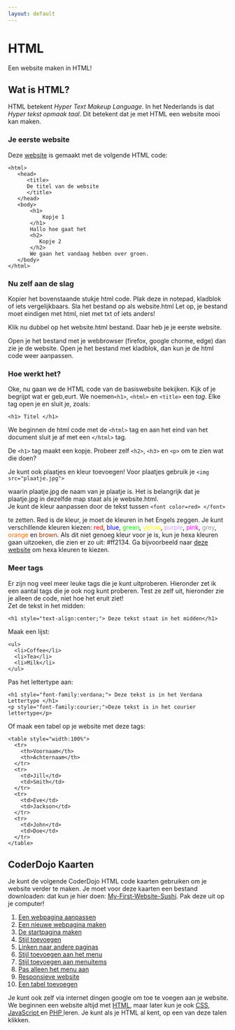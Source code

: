 ```yaml
---
layout: default
---
```

HTML
====
Een website maken in HTML!

Wat is HTML?
------------
HTML betekent *Hyper Text Makeup Language*. In het Nederlands is dat *Hyper tekst opmaak taal*. Dit betekent dat je met HTML een website mooi kan maken.

### Je eerste website
Deze [website](http://www.coderdojo-arnhem.nl/wp-content/uploads/2017/02/website.html) is gemaakt met de volgende HTML code:
```
<html>
   <head>
      <title>
      De titel van de website
      </title>
   </head>
   <body>
       <h1>
           Kopje 1
       </h1>
       Hallo hoe gaat het
       <h2>
          Kopje 2
       </h2>
       We gaan het vandaag hebben over groen.
   </body>
</html>
```

### Nu zelf aan de slag
Kopier het bovenstaande stukje html code. Plak deze in notepad, kladblok of iets vergelijkbaars. Sla het bestand op als website.html
Let op, je bestand moet eindigen met html, niet met txt of iets anders!

Klik nu dubbel op het website.html bestand. Daar heb je je eerste website.

Open je het bestand met je webbrowser (firefox, google chorme, edge) dan zie je de website.
Open je het bestand met kladblok, dan kun je de html code weer aanpassen.

### Hoe werkt het?
Oke, nu gaan we de HTML code van de basiswebsite bekijken. Kijk of je begrijpt wat er geb,eurt. We noemen`<h1>`, `<html>` en `<title>` een *tag*. Elke tag open je en sluit je, zoals:
```
<h1> Titel </h1>
```

We beginnen de html code met de `<html>` tag en aan het eind van het document sluit je af met een `</html>` tag.

De `<h1>` tag maakt een kopje. Probeer zelf `<h2>`, `<h3>` en `<p>` om te zien wat die doen?

Je kunt ook plaatjes en kleur toevoegen!
Voor plaatjes gebruik je `<img src="plaatje.jpg">`

waarin plaatje.jpg de naam van je plaatje is. Het is belangrijk dat je plaatje.jpg in dezelfde map staat als je website.html.<br />
Je kunt de kleur aanpassen door de tekst tussen
`<font color=red> </font>`

te zetten. Red is de kleur, je moet de kleuren in het Engels zeggen. Je kunt verschillende kleuren kiezen: <span style="color: #ff0000;">red</span>, <span style="color: #0000ff;">blue</span>, <span style="color: #00ff00;">green</span>, <span style="color: #ffff00;">yellow</span>, <span style="color: #cc99ff;">purple</span>, <span style="color: #ff00ff;">pink</span>, <span style="color: #999999;">grey</span>, <span style="color: #ff6600;">orange</span> en <span style="color: #993300;">brown</span>. Als dit niet genoeg kleur voor je is, kun je hexa kleuren gaan uitzoeken, die zien er zo uit: #ff2134. Ga bijvoorbeeld naar <a href="https://www.w3schools.com/colors/colors_picker.asp" target="_blank">deze website</a> om hexa kleuren te kiezen.

### Meer tags

Er zijn nog veel meer leuke tags die je kunt uitproberen. Hieronder zet ik een aantal tags die je ook nog kunt proberen. Test ze zelf uit, hieronder zie je alleen de code, niet hoe het eruit ziet!<br />
Zet de tekst in het midden:
```
<h1 style="text-align:center;"> Deze tekst staat in het midden</h1>
```

Maak een lijst:
```
<ul>
  <li>Coffee</li>
  <li>Tea</li>
  <li>Milk</li>
</ul>
```

Pas het lettertype aan:
```
<h1 style="font-family:verdana;"> Deze tekst is in het Verdana Lettertype </h1>
<p style="font-family:courier;">Deze tekst is in het courier lettertype</p>
```

Of maak een tabel op je website met deze tags:
```
<table style="width:100%">
  <tr>
    <th>Voornaam</th>
    <th>Achternaam</th>
  </tr>
  <tr>
    <td>Jill</td>
    <td>Smith</td>
  </tr>
  <tr>
    <td>Eve</td>
    <td>Jackson</td>
  </tr>
  <tr>
    <td>John</td>
    <td>Doe</td>
  </tr>
</table>
```

CoderDojo Kaarten
--------------------------------
Je kunt de volgende CoderDojo HTML code kaarten gebruiken om je website verder te maken. Je moet voor deze kaarten een bestand downloaden: dat kun je hier doen: <a href="http://www.coderdojo-arnhem.nl/wp-content/uploads/2017/02/My-First-Website-Sushi.zip" rel="">My-First-Website-Sushi</a>. Pak deze uit op je computer!

  1. [Een webpagina aanpassen](/static/pdf/1-Een-webpagina-aanpassen.pdf)
  2. [Een nieuwe webpagina maken](/static/pdf/2-Een-nieuwe-webpagina-maken.pdf)
  3. [De startpagina maken](/static/pdf/3-De-startpagina-maken.pdf)
  4. [Stijl toevoegen](/static/pdf/4-Stijl-toevoegen.pdf)
  5. [Linken naar andere paginas](/static/pdf/5-Linken-naar-andere-paginas.pdf)
  6. [Stijl toevoegen aan het menu](/static/pdf/6-Stijl-toevoegen-aan-het-menu.pdf)
  7. [Stijl toevoegen aan menuitems](/static/pdf/7-Stijl-toevoegen-aan-menuitems.pdf)
  8. [Pas alleen het menu aan](/static/pdf/8-Pas-alleen-het-menu-aan.pdf)
  9. [Responsieve website](/static/pdf/9-Responsieve-website.pdf)
  10. [Een tabel toevoegen](/static/pdf/10-Een-tabel-toevoegen.pdf)

Je kunt ook zelf via internet dingen google om toe te voegen aan je website. We beginnen een website altijd met <a href="https://www.w3schools.com/html/default.asp" target="_blank">HTML</a>, maar later kun je ook <a href="https://www.w3schools.com/css/default.asp" target="_blank">CSS</a>, <a href="https://www.w3schools.com/js/default.asp" target="_blank">JavaScript </a>en <a href="https://www.w3schools.com/php/default.asp" target="_blank">PHP </a>leren. Je kunt als je HTML al kent, op een van deze talen klikken.